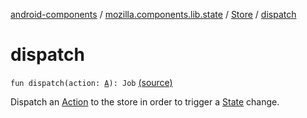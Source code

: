 [android-components](../../index.md) / [mozilla.components.lib.state](../index.md) / [Store](index.md) / [dispatch](./dispatch.md)

# dispatch

`fun dispatch(action: `[`A`](index.md#A)`): Job` [(source)](https://github.com/mozilla-mobile/android-components/blob/master/components/lib/state/src/main/java/mozilla/components/lib/state/Store.kt#L87)

Dispatch an [Action](../-action.md) to the store in order to trigger a [State](../-state.md) change.

